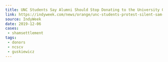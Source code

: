 ```yaml
---
title: UNC Students Say Alumni Should Stop Donating to the University Over the Shady Silent Sam Deal
link: https://indyweek.com/news/orange/unc-students-protest-silent-sam-decision/
source: IndyWeek
date: 2019-12-06
cases:
 - shamsettlement
tags:
 - donors
 - ncscv
 - guskiewicz
---
```

